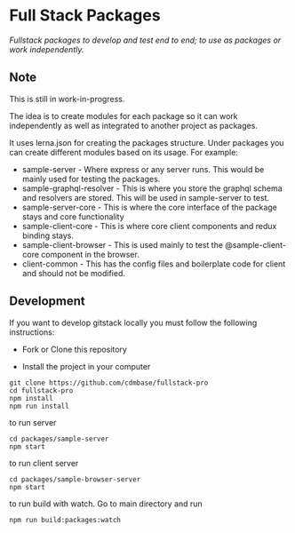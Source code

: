 # Full Stack Packages

*Fullstack packages to develop and test end to end; to use as packages or work independently.*

## Note

This is still in work-in-progress.

The idea is to create modules for each package so it can work independently as well as integrated to another project as packages. 

It uses lerna.json for creating the packages structure. Under packages you can create different modules based on its usage. For example:

- sample-server - Where express or any server runs. This would be mainly used for testing the packages.
- sample-graphql-resolver - This is where you store the graphql schema and resolvers are stored. This will be used in sample-server to test. 
- sample-server-core - This is where the core interface of the package stays and core functionality
- sample-client-core - This is where core client components and redux binding stays. 
- sample-client-browser - This is used mainly to test the @sample-client-core component in the browser.
- client-common - This has the config files and boilerplate code for client and should not be modified.


## Development

If you want to develop gitstack locally you must follow the following instructions:

* Fork or Clone this repository

* Install the project in your computer

```
git clone https://github.com/cdmbase/fullstack-pro
cd fullstack-pro
npm install
npm run install
```
to run server
```
cd packages/sample-server
npm start
```
to run client server
```
cd packages/sample-browser-server
npm start
```
to run build with watch. Go to main directory and run
```
npm run build:packages:watch
```
